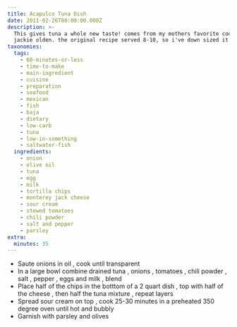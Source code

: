 ```yaml
---
title: Acapulco Tuna Dish
date: 2011-02-26T00:00:00.000Z
description: >-
  This gives tuna a whole new taste! comes from my mothers favorite cookbook by
  jackie olden. the original recipe served 8-10, so i've down sized it a bit.
taxonomies:
  tags:
    - 60-minutes-or-less
    - time-to-make
    - main-ingredient
    - cuisine
    - preparation
    - seafood
    - mexican
    - fish
    - baja
    - dietary
    - low-carb
    - tuna
    - low-in-something
    - saltwater-fish
  ingredients:
    - onion
    - olive oil
    - tuna
    - egg
    - milk
    - tortilla chips
    - monterey jack cheese
    - sour cream
    - stewed tomatoes
    - chili powder
    - salt and pepper
    - parsley
extra:
  minutes: 35
---
```

 - Saute onions in oil , cook until transparent
 - In a large bowl combine drained tuna , onions , tomatoes , chili powder , salt , pepper , eggs and milk , blend
 - Place half of the chips in the botttom of a 2 quart dish , top with half of the cheese , then half the tuna mixture , repeat layers
 - Spread sour cream on top , cook 25-30 minutes in a preheated 350 degree oven until hot and bubbly
 - Garnish with parsley and olives
